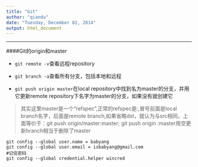 ```yaml
---
title: "Git"
author: "qiandu"
date: "Tuesday, December 02, 2014"
output: html_document
---
```

----
####Git的origin和master

- `git remote -v`查看远程repository

- `git branch -a`查看所有分支，包括本地和远程

- `git push origin master`在local repository中找到名为master的分支，并用它更新remote repository下名字为master的分支，如果没有就创建它

> 其实这里master是一个“refspec”,正常的refspec是<src>:<dst>,冒号前面是local branch名字，后面是remote branch,如果省略dst，就认为与src相同，上面等价于：git push origin/master:master;
git push origin :master用空更新branch相当于删除了master

```
git config --global user.name = babyang
git config --global user.email = isbabyang@gmail.com
#记住密码
git config --global credential.helper wincred
```
